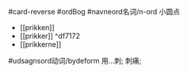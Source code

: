 #card-reverse #ordBog
#navneord名词/n-ord 小圆点
- [[prikken]]
- [[prikker]] ^df7172
- [[prikkerne]]

#udsagnsord动词/bydeform 用...刺; 刺痛;


